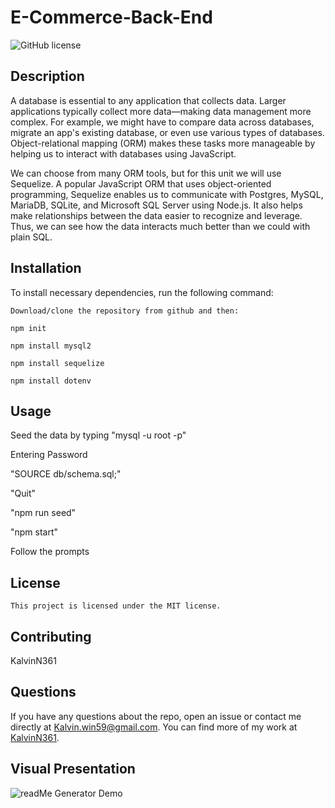 # E-Commerce-Back-End

 ![GitHub license](https://img.shields.io/badge/license-MIT-blue.svg)
  ## Description
A database is essential to any application that collects data. Larger applications typically collect more data—making data management more complex. For example, we might have to compare data across databases, migrate an app's existing database, or even use various types of databases. Object-relational mapping (ORM) makes these tasks more manageable by helping us to interact with databases using JavaScript.

We can choose from many ORM tools, but for this unit we will use Sequelize. A popular JavaScript ORM that uses object-oriented programming, Sequelize enables us to communicate with Postgres, MySQL, MariaDB, SQLite, and Microsoft SQL Server using Node.js. It also helps make relationships between the data easier to recognize and leverage. Thus, we can see how the data interacts much better than we could with plain SQL.


  ## Installation
  To install necessary dependencies, run the following command:
  ```
  Download/clone the repository from github and then:
  
  npm init
  
  npm install mysql2

  npm install sequelize

  npm install dotenv
  ```
  ## Usage
  Seed the data by typing "mysql -u root -p"
  
  Entering Password
  
  "SOURCE db/schema.sql;"
  
  "Quit"
  
  "npm run seed"
  
  "npm start"
  
  Follow the prompts  
  
  
  
  ## License
    This project is licensed under the MIT license.
    
  ## Contributing
  KalvinN361
  
  
  ## Questions
  If you have any questions about the repo, open an issue or contact me directly at Kalvin.win59@gmail.com. You can find more of my work at [KalvinN361](https://github.com/KalvinN361/).
  
  
  ## Visual Presentation
  ![readMe Generator Demo](https://github.com/KalvinN361/E-Commerce-Back-End/blob/0afc52e14837484f736fbb61809f6a90c9d9a559/Demo%20(2).gif) 
